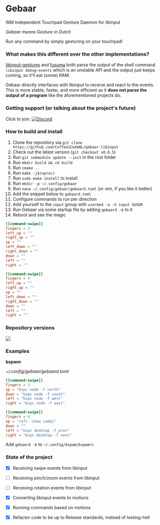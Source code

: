 Gebaar
=========

WM Independent Touchpad Gesture Daemon for libinput

_Gebaar means Gesture in Dutch_

Run any command by simply gesturing on your touchpad!

### What makes this different over the other implementations?

[libinput-gestures](https://github.com/bulletmark/libinput-gestures) and [fusuma](https://github.com/iberianpig/fusuma) both parse the output of the shell command `libinput debug-events` which is an unstable API and the output just keeps coming, so it'll eat (some) RAM.

Gebaar directly interfaces with libinput to receive and react to the events.   
This is more stable, faster, and more efficient as it **does not parse the output of a program** like the aforementioned projects do.

### Getting support (or talking about the project's future)

Click to join: [![Discord](https://img.shields.io/discord/548978799136473106.svg?label=Discord)](https://discord.gg/9mbKhFR)

### How to build and install

1. Clone the repository via `git clone https://github.com/Coffee2CodeNL/gebaar-libinput`
2. Check out the latest version (`git checkout v0.0.5`)
3. Run `git submodule update --init` in the root folder
4. Run `mkdir build && cd build`
5. Run `cmake ..`
6. Run `make -j$(nproc)`
7. Run `sudo make install` to install
8. Run `mkdir -p ~/.config/gebaar`
9. Run `nano ~/.config/gebaar/gebaard.toml` (or vim, if you like it better)
10. Add the snippet below to `gebaard.toml`
11. Configure commands to run per direction
12. Add yourself to the `input` group with `usermod -a -G input $USER`
13. Run Gebaar via some startup file by adding `gebaard -b` to it
14. Reboot and see the magic

```toml
[[command-swipe]]
fingers = 3
left_up = ""
right_up = ""
up = ""
left_down = ""
right_down = ""
down = ""
left = ""
right = ""

[[command-swipe]]
fingers = 4
left_up = ""
right_up = ""
up = ""
left_down = ""
right_down = ""
down = ""
left = ""
right = ""
```

### Repository versions

![](https://img.shields.io/aur/version/gebaar.svg?style=flat)  

### Examples

**bspwm**

_~/.config/gebaar/gebaard.toml_
```toml
[[command-swipe]]
fingers = 3
up = "bspc node -f north"
down = "bspc node -f south"
left = "bspc node -f west"
right = "bspc node -f east"

[[command-swipe]]
fingers = 4
up = "rofi -show combi"
down = ""
left = "bspc desktop -f prev"
right = "bspc desktop -f next"
```

Add `gebaard -b` to `~/.config/bspwm/bspwmrc`

### State of the project

- [x] Receiving swipe events from libinput
- [ ] Receiving pinch/zoom events from libinput
- [ ] Receiving rotation events from libinput
- [x] Converting libinput events to motions
- [x] Running commands based on motions
- [x] Refactor code to be up to Release standards, instead of testing-hell

